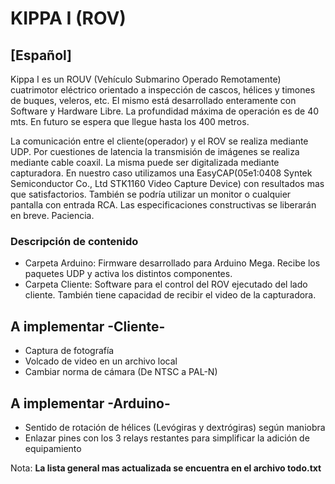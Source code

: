 KIPPA I (ROV)
=============

## [Español] ##

Kippa I es un ROUV (Vehículo Submarino Operado Remotamente) cuatrimotor eléctrico orientado a inspección de cascos, hélices y timones de buques, veleros, etc.
El mismo está desarrollado enteramente con Software y Hardware Libre.
La profundidad máxima de operación es de 40 mts. En futuro se espera que llegue hasta los 400 metros.

La comunicación entre el cliente(operador) y el ROV se realiza mediante UDP.
Por cuestiones de latencia la transmisión de imágenes se realiza mediante cable coaxil. La misma puede ser digitalizada mediante capturadora. En nuestro caso utilizamos una EasyCAP(05e1:0408 Syntek Semiconductor Co., Ltd STK1160 Video Capture Device) con resultados mas que satisfactorios. También se podría utilizar un monitor o cualquier pantalla con entrada RCA.
Las especificaciones constructivas se liberarán en breve. Paciencia.


### Descripción de contenido ###

* Carpeta Arduino: Firmware desarrollado para Arduino Mega. Recibe los paquetes UDP y activa los distintos componentes.
* Carpeta Cliente: Software para el control del ROV ejecutado del lado cliente. También tiene capacidad de recibir el video de la capturadora.


## A implementar -Cliente- ##

- Captura de fotografía 
- Volcado de video en un archivo local 
- Cambiar norma de cámara (De NTSC a PAL-N)

## A implementar -Arduino- ##

- Sentido de rotación de hélices (Levógiras y dextrógiras) según maniobra
- Enlazar pines con los 3 relays restantes para simplificar la adición de equipamiento

Nota: **La lista general mas actualizada se encuentra en el archivo todo.txt**
